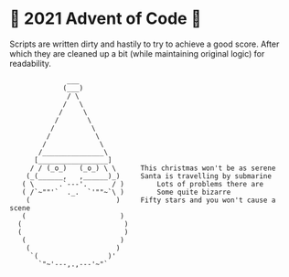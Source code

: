 # :christmas_tree: 2021 Advent of Code :christmas_tree:
Scripts are written dirty and hastily to try to achieve a good score.
After which they are cleaned up a bit (while maintaining original logic) for readability.

```
              ___
             (___)
              / \
             /   \
            /     \
           /       \
          /         \
         /           \
        /             \
       /_______________\
      [_________________]
     / / (_o_)   (_o_) \ \      This christmas won't be as serene
    (_(______,   ,______)_)     Santa is travelling by submarine
   ( \      .`---'.      / )        Lots of problems there are
   ( /`~""'`  ._.  `'""~`\ )        Some quite bizarre
    (                     )     Fifty stars and you won't cause a scene
   (                       )
  (                         )
  (                         )
   (                       )
    (                     )
     `(                 )'
       `"~'---,.,---'~"`
```
